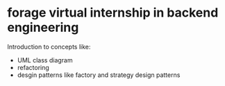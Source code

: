 # forage virtual internship in backend engineering

Introduction to concepts like:

- UML class diagram
- refactoring
- desgin patterns like factory and strategy design patterns
